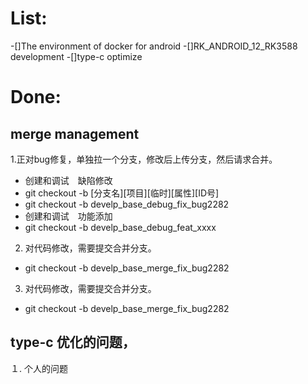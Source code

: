 # List:
-[]The environment of docker  for android
-[]RK_ANDROID_12_RK3588 development 
-[]type-c optimize 


# Done:
## merge management

1.正对bug修复，单独拉一个分支，修改后上传分支，然后请求合并。
- 创建和调试　缺陷修改
- git checkout -b [分支名][项目][临时][属性][ID号]
- git checkout -b  develp_base_debug_fix_bug2282
- 创建和调试　功能添加
- git checkout -b  develp_base_debug_feat_xxxx
2. 对代码修改，需要提交合并分支。
- git checkout -b  develp_base_merge_fix_bug2282
3. 对代码修改，需要提交合并分支。
- git checkout -b  develp_base_merge_fix_bug2282

## type-c 优化的问题，
１. 个人的问题
